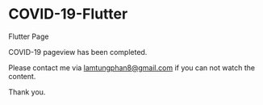 # COVID-19-Flutter
Flutter Page

COVID-19 pageview has been completed. 

Please contact me via lamtungphan8@gmail.com if you can not watch the content. 

Thank you. 
